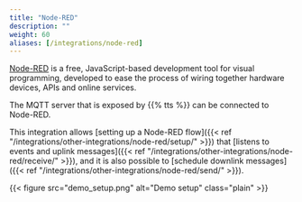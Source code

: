 ```yaml
---
title: "Node-RED"
description: ""
weight: 60
aliases: [/integrations/node-red]
---
```


[Node-RED](https://nodered.org/) is a free, JavaScript-based development tool for visual programming, developed to ease the process of wiring together hardware devices, APIs and online services.

The MQTT server that is exposed by {{% tts %}} can be connected to Node-RED.

<!--more-->

This integration allows [setting up a Node-RED flow]({{< ref "/integrations/other-integrations/node-red/setup/" >}}) that [listens to events and uplink messages]({{< ref "/integrations/other-integrations/node-red/receive/" >}}), and it is also possible to [schedule downlink messages]({{< ref "/integrations/other-integrations/node-red/send/" >}}).

{{< figure src="demo_setup.png" alt="Demo setup" class="plain" >}}
